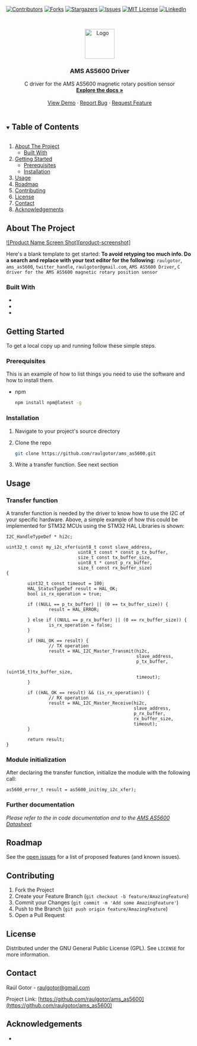 <!--
*** Thanks for checking out the Best-README-Template. If you have a suggestion
*** that would make this better, please fork the repo and create a pull request
*** or simply open an issue with the tag "enhancement".
*** Thanks again! Now go create something AMAZING! :D
***
***
***
*** To avoid retyping too much info. Do a search and replace for the following:
*** raulgotor, ams_as5600, twitter_handle, raulgotor@gmail.com, AMS AS5600 Driver, C driver for the AMS AS5600 magnetic rotary position sensor
-->



<!-- PROJECT SHIELDS -->
<!--
*** I'm using markdown "reference style" links for readability.
*** Reference links are enclosed in brackets [ ] instead of parentheses ( ).
*** See the bottom of this document for the declaration of the reference variables
*** for contributors-url, forks-url, etc. This is an optional, concise syntax you may use.
*** https://www.markdownguide.org/basic-syntax/#reference-style-links
-->
[![Contributors][contributors-shield]][contributors-url]
[![Forks][forks-shield]][forks-url]
[![Stargazers][stars-shield]][stars-url]
[![Issues][issues-shield]][issues-url]
[![MIT License][license-shield]][license-url]
[![LinkedIn][linkedin-shield]][linkedin-url]



<!-- PROJECT LOGO -->
<br />
<p align="center">
  <a href="https://github.com/raulgotor/ams_as5600">
    <img src="images/logo.png" alt="Logo" width="80" height="80">
  </a>

<h3 align="center">AMS AS5600 Driver</h3>

  <p align="center">
    C driver for the AMS AS5600 magnetic rotary position sensor
    <br />
    <a href="https://github.com/raulgotor/ams_as5600"><strong>Explore the docs »</strong></a>
    <br />
    <br />
    <a href="https://github.com/raulgotor/ams_as5600">View Demo</a>
    ·
    <a href="https://github.com/raulgotor/ams_as5600/issues">Report Bug</a>
    ·
    <a href="https://github.com/raulgotor/ams_as5600/issues">Request Feature</a>
  </p>
</p>



<!-- TABLE OF CONTENTS -->
<details open="open">
  <summary><h2 style="display: inline-block">Table of Contents</h2></summary>
  <ol>
    <li>
      <a href="#about-the-project">About The Project</a>
      <ul>
        <li><a href="#built-with">Built With</a></li>
      </ul>
    </li>
    <li>
      <a href="#getting-started">Getting Started</a>
      <ul>
        <li><a href="#prerequisites">Prerequisites</a></li>
        <li><a href="#installation">Installation</a></li>
      </ul>
    </li>
    <li><a href="#usage">Usage</a></li>
    <li><a href="#roadmap">Roadmap</a></li>
    <li><a href="#contributing">Contributing</a></li>
    <li><a href="#license">License</a></li>
    <li><a href="#contact">Contact</a></li>
    <li><a href="#acknowledgements">Acknowledgements</a></li>
  </ol>
</details>



<!-- ABOUT THE PROJECT -->
## About The Project

[![Product Name Screen Shot][product-screenshot]](https://example.com)

Here's a blank template to get started:
**To avoid retyping too much info. Do a search and replace with your text editor for the following:**
`raulgotor`, `ams_as5600`, `twitter_handle`, `raulgotor@gmail.com`, `AMS AS5600 Driver`, `C driver for the AMS AS5600 magnetic rotary position sensor`


### Built With

* []()
* []()
* []()



<!-- GETTING STARTED -->
## Getting Started

To get a local copy up and running follow these simple steps.

### Prerequisites

This is an example of how to list things you need to use the software and how to install them.
* npm
  ```sh
  npm install npm@latest -g
  ```

### Installation

1. Navigate to your project's source directory

2. Clone the repo
   ```sh
   git clone https://github.com/raulgotor/ams_as5600.git
   ```
3. Write a transfer function. See next section


<!-- USAGE EXAMPLES -->
## Usage

### Transfer function

A transfer function is needed by the driver to know how to use the I2C
of your specific hardware. Above, a simple example of how this could be implemented
for STM32 MCUs using the STM32 HAL Libraries is shown:

```
I2C_HandleTypeDef * hi2c;

uint32_t const my_i2c_xfer(uint8_t const slave_address,
                           uint8_t const * const p_tx_buffer,
                           size_t const tx_buffer_size,
                           uint8_t * const p_rx_buffer,
                           size_t const rx_buffer_size)
{

        uint32_t const timeout = 100;
        HAL_StatusTypeDef result = HAL_OK;
        bool is_rx_operation = true;
        
        if ((NULL == p_tx_buffer) || (0 == tx_buffer_size)) {
                result = HAL_ERROR;

        } else if ((NULL == p_rx_buffer) || (0 == rx_buffer_size)) {
                is_rx_operation = false;
        }

        if (HAL_OK == result) {
                // TX operation
                result = HAL_I2C_Master_Transmit(hi2c,
                                                 slave_address,
                                                 p_tx_buffer,
                                                 (uint16_t)tx_buffer_size,
                                                 timeout);
        }
        
        if ((HAL_OK == result) && (is_rx_operation)) {
                // RX operation
                result = HAL_I2C_Master_Receive(hi2c,
                                                slave_address,
                                                p_rx_buffer,
                                                rx_buffer_size,
                                                timeout);
        }
        
        return result;
}
```

### Module initialization

After declaring the transfer function, initialize the module with the following call:

```
as5600_error_t result = as5600_init(my_i2c_xfer);
```

### Further documentation

_Please refer to the in code documentation and to the [AMS AS5600 Datasheet](https://ams.com/documents/20143/36005/AS5600_DS000365_5-00.pdf/649ee61c-8f9a-20df-9e10-43173a3eb323)_



<!-- ROADMAP -->
## Roadmap

See the [open issues](https://github.com/raulgotor/ams_as5600/issues) for a list of proposed features (and known issues).



<!-- CONTRIBUTING -->
## Contributing

1. Fork the Project
2. Create your Feature Branch (`git checkout -b feature/AmazingFeature`)
3. Commit your Changes (`git commit -m 'Add some AmazingFeature'`)
4. Push to the Branch (`git push origin feature/AmazingFeature`)
5. Open a Pull Request



<!-- LICENSE -->
## License

Distributed under the GNU General Public License (GPL). See `LICENSE` for more information.



<!-- CONTACT -->
## Contact

Raúl Gotor - raulgotor@gmail.com

Project Link: [https://github.com/raulgotor/ams_as5600](https://github.com/raulgotor/ams_as5600)



<!-- ACKNOWLEDGEMENTS -->
## Acknowledgements

* []()


<!-- MARKDOWN LINKS & IMAGES -->
<!-- https://www.markdownguide.org/basic-syntax/#reference-style-links -->
[contributors-shield]: https://img.shields.io/github/contributors/raulgotor/repo.svg?style=for-the-badge
[contributors-url]: https://github.com/raulgotor/ams_as5600/graphs/contributors
[forks-shield]: https://img.shields.io/github/forks/raulgotor/repo.svg?style=for-the-badge
[forks-url]: https://github.com/raulgotor/ams_as5600/network/members
[stars-shield]: https://img.shields.io/github/stars/raulgotor/repo.svg?style=for-the-badge
[stars-url]: https://github.com/raulgotor/ams_as5600/stargazers
[issues-shield]: https://img.shields.io/github/issues/raulgotor/repo.svg?style=for-the-badge
[issues-url]: https://github.com/raulgotor/ams_as5600/issues
[license-shield]: https://img.shields.io/github/license/raulgotor/repo.svg?style=for-the-badge
[license-url]: https://github.com/raulgotor/ams_as5600/blob/master/LICENSE.txt
[linkedin-shield]: https://img.shields.io/badge/-LinkedIn-black.svg?style=for-the-badge&logo=linkedin&colorB=555
[linkedin-url]: https://linkedin.com/in/raulgotor